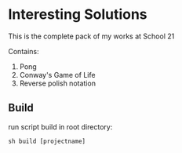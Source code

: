 # Interesting Solutions
This is the complete pack of my works at School 21

Contains:
 1. Pong
 2. Conway's Game of Life
 3. Reverse polish notation


## Build
run script build in root directory:

```
sh build [projectname]
```
